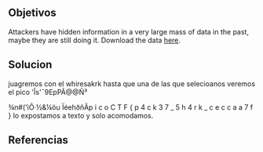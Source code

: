 ## Objetivos
Attackers have hidden information in a very large mass of data in the past, maybe they are still doing it. Download the data [here](https://artifacts.picoctf.net/c/124/anthem.flag.txt).
## Solucion
juagremos con el whiresakrk hasta que una de las que selecioanos veremos el pico
'Îs'¯9EpPÂ@@Ñ³

¾n#('ìÔ·½&¼öu
ÏéehðñÃp i c o C T F { p 4 c k 3 7 _ 5 h 4 r k _ c e c c a a 7 f }
lo expostamos a texto y solo acomodamos.
## Referencias
